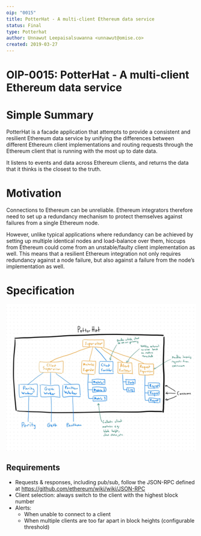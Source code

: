 ```yaml
---
oip: "0015"
title: PotterHat - A multi-client Ethereum data service
status: Final
type: Potterhat
author: Unnawut Leepaisalsuwanna <unnawut@omise.co>
created: 2019-03-27
---
```


# OIP-0015: PotterHat - A multi-client Ethereum data service

# Simple Summary

PotterHat is a facade application that attempts to provide a consistent and resilient Ethereum data service by unifying the differences between different Ethereum client implementations and routing requests through the Ethereum client that is running with the most up to date data.

It listens to events and data across Ethereum clients, and returns the data that it thinks is the closest to the truth.

# Motivation

Connections to Ethereum can be unreliable. Ethereum integrators therefore need to set up a redundancy mechanism to protect themselves against failures from a single Ethereum node.

However, unlike typical applications where redundancy can be achieved by setting up multiple identical nodes and load-balance over them, hiccups from Ethereum could come from an unstable/faulty client implementation as well. This means that a resilient Ethereum integration not only requires redundancy against a node failure, but also against a failure from the node’s implementation as well.

# Specification

![Potterhat System Overview](./assets/0015-potterhat/system-overview.jpg)

## Requirements

- Requests & responses, including pub/sub, follow the JSON-RPC defined at https://github.com/ethereum/wiki/wiki/JSON-RPC
- Client selection: always switch to the client with the highest block number
- Alerts:
  - When unable to connect to a client
  - When multiple clients are too far apart in block heights (configurable threshold)

